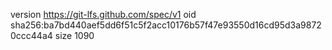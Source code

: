 version https://git-lfs.github.com/spec/v1
oid sha256:ba7bd440aef5dd6f51c5f2acc10176b57f47e93550d16cd95d3a98720ccc44a4
size 1090
